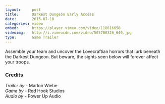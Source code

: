 ```yaml
---
layout:     post
title:      Darkest Dungeon Early Access
date:       2015-07-10
categories: video
embed:      https://player.vimeo.com/video/118616658
videoimg:   http://i.vimeocdn.com/video/505700326_640.jpg
type:       Game Trailer
---
```


Assemble your team and uncover the Lovecraftian horrors that lurk beneath the Darkest Dungeon.  But beware, the sights seen below will forever affect your troops.

### Credits
_Trailer by_ - Marlon Wiebe  
_Game by_ - Red Hook Studios  
_Audio by_ - Power Up Audio  
